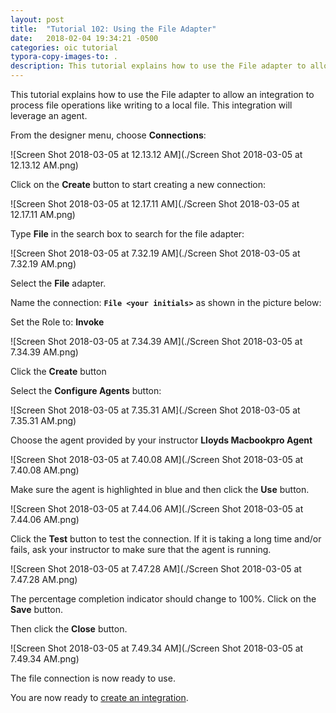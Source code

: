 ```yaml
---
layout: post
title:  "Tutorial 102: Using the File Adapter"
date:   2018-02-04 19:34:21 -0500
categories: oic tutorial
typora-copy-images-to: .
description: This tutorial explains how to use the File adapter to allow an integration to process file operations like writing to a local file. This integration will leverage an agent.
---
```

This tutorial explains how to use the File adapter to allow an integration to process file operations like writing to a local file. This integration will leverage an agent.

From the designer menu, choose **Connections**:

![Screen Shot 2018-03-05 at 12.13.12 AM](./Screen Shot 2018-03-05 at 12.13.12 AM.png)

Click on the **Create** button to start creating a new connection:

![Screen Shot 2018-03-05 at 12.17.11 AM](./Screen Shot 2018-03-05 at 12.17.11 AM.png)

Type **File** in the search box to search for the file adapter:

![Screen Shot 2018-03-05 at 7.32.19 AM](./Screen Shot 2018-03-05 at 7.32.19 AM.png)

Select the **File** adapter.

Name the connection: **`File <your initials>`** as shown in the picture below:

Set the Role to: **Invoke**

![Screen Shot 2018-03-05 at 7.34.39 AM](./Screen Shot 2018-03-05 at 7.34.39 AM.png)

Click the **Create** button

Select the **Configure Agents** button:

![Screen Shot 2018-03-05 at 7.35.31 AM](./Screen Shot 2018-03-05 at 7.35.31 AM.png)

Choose the agent provided by your instructor **Lloyds Macbookpro Agent**

![Screen Shot 2018-03-05 at 7.40.08 AM](./Screen Shot 2018-03-05 at 7.40.08 AM.png)

Make sure the agent is highlighted in blue and then click the **Use** button.

![Screen Shot 2018-03-05 at 7.44.06 AM](./Screen Shot 2018-03-05 at 7.44.06 AM.png)

Click the **Test** button to test the connection. If it is taking a long time and/or fails, ask your instructor to make sure that the agent is running.

![Screen Shot 2018-03-05 at 7.47.28 AM](./Screen Shot 2018-03-05 at 7.47.28 AM.png)

The percentage completion indicator should change to 100%. Click on the **Save** button.

Then click the **Close** button.

![Screen Shot 2018-03-05 at 7.49.34 AM](./Screen Shot 2018-03-05 at 7.49.34 AM.png)

The file connection is now ready to use.

You are now ready to [create an integration](/oic/tutorial103/).
